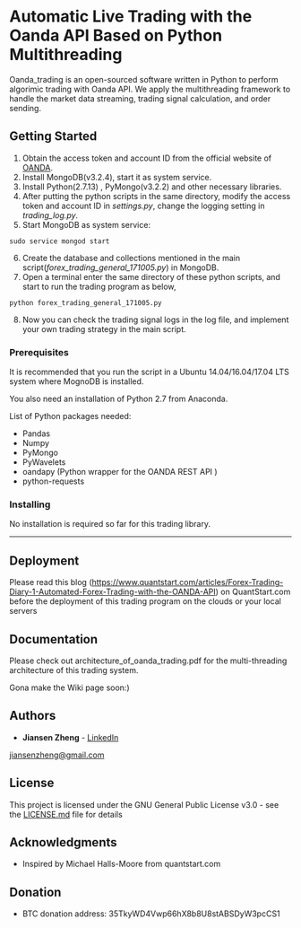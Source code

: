 # Automatic Live Trading with the Oanda API Based on Python Multithreading

Oanda\_trading is an open-sourced software written in Python to perform algorimic trading with Oanda API. We apply the multithreading framework to handle the market data streaming, trading signal calculation, and order sending. 

## Getting Started
1. Obtain the access token and account ID from the official website of [OANDA](https://www.oanda.com/).
2. Install MongoDB(v3.2.4), start it as system service.
3. Install Python(2.7.13) , PyMongo(v3.2.2) and other necessary libraries.   
4.  After putting the python scripts in the same directory, modify the access token and account ID in *settings.py*, change the logging setting in *trading_log.py*.  
5. Start MongoDB as system service:

`sudo service mongod start`

6. Create the database and collections mentioned in the main script(*forex_trading_general_171005.py*) in MongoDB.
7. Open a terminal enter the same directory of these python scripts, and start to run the trading program as below,

`python forex_trading_general_171005.py`

8. Now you can check the trading signal logs in the log file, and implement your own trading strategy in the main script.
### Prerequisites

It is recommended that you run the script in a Ubuntu 14.04/16.04/17.04 LTS system where MognoDB is installed. 

You also need an installation of Python 2.7 from Anaconda. 

List of Python packages needed: 

* Pandas
* Numpy
* PyMongo
* PyWavelets 
* oandapy (Python wrapper for the OANDA REST API )
* python-requests

### Installing

No installation is required so far for this trading library.

---

## Deployment

Please read this blog (https://www.quantstart.com/articles/Forex-Trading-Diary-1-Automated-Forex-Trading-with-the-OANDA-API) on QuantStart.com before the deployment of this trading program on the clouds or your local servers

## Documentation
Please check out architecture\_of\_oanda\_trading.pdf for the multi-threading architecture of this trading system.

Gona make the Wiki page soon:)
## Authors

* **Jiansen Zheng** - [LinkedIn](https://www.linkedin.com/in/jiansen-zheng-b1a10a33/)

jiansenzheng@gmail.com

## License

This project is licensed under the GNU General Public License v3.0 - see the [LICENSE.md](LICENSE.md) file for details

## Acknowledgments

* Inspired by Michael Halls-Moore from quantstart.com

## Donation

* BTC donation address: 35TkyWD4Vwp66hX8b8U8stABSDyW3pcCS1 
